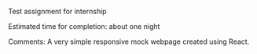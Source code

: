 Test assignment for internship

Estimated time for completion: about one night 

Comments: A very simple responsive mock webpage created using React.  
